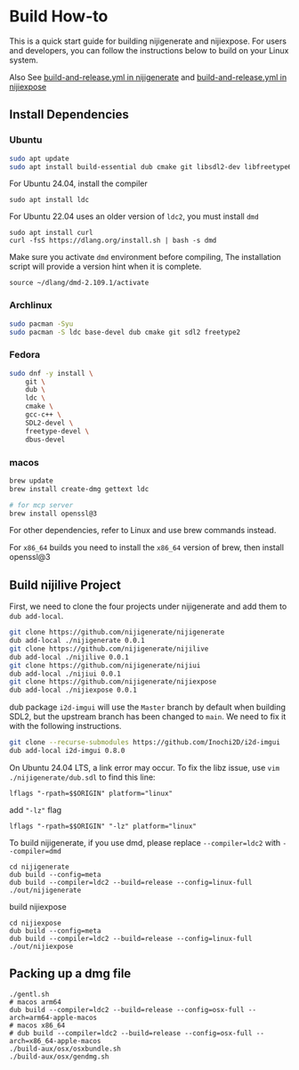 # Build How-to

This is a quick start guide for building nijigenerate and nijiexpose. For users and developers,
you can follow the instructions below to build on your Linux system.

Also See [build-and-release.yml in nijigenerate](https://github.com/nijigenerate/nijigenerate/blob/main/.github/workflows/build-and-release.yml) 
and [build-and-release.yml in nijiexpose](https://github.com/nijigenerate/nijiexpose/blob/main/.github/workflows/build-and-release.yml)

## Install Dependencies
### Ubuntu
```bash
sudo apt update
sudo apt install build-essential dub cmake git libsdl2-dev libfreetype6-dev
```

For Ubuntu 24.04, install the compiler
```
sudo apt install ldc 
```

For Ubuntu 22.04 uses an older version of `ldc2`, you must install `dmd`
```
sudo apt install curl
curl -fsS https://dlang.org/install.sh | bash -s dmd
```

Make sure you activate `dmd` environment before compiling, The installation script will provide a version hint when it is complete.
```
source ~/dlang/dmd-2.109.1/activate
```

### Archlinux
```bash
sudo pacman -Syu
sudo pacman -S ldc base-devel dub cmake git sdl2 freetype2
```

### Fedora
```bash
sudo dnf -y install \
    git \
    dub \
    ldc \
    cmake \
    gcc-c++ \
    SDL2-devel \
    freetype-devel \
    dbus-devel
```

### macos
```bash
brew update
brew install create-dmg gettext ldc

# for mcp server
brew install openssl@3 
```
For other dependencies, refer to Linux and use brew commands instead.

For `x86_64` builds you need to install the `x86_64` version of brew, then install openssl@3

## Build nijilive Project
First, we need to clone the four projects under nijigenerate and add them to `dub add-local`.
```bash
git clone https://github.com/nijigenerate/nijigenerate
dub add-local ./nijigenerate 0.0.1
git clone https://github.com/nijigenerate/nijilive
dub add-local ./nijilive 0.0.1
git clone https://github.com/nijigenerate/nijiui
dub add-local ./nijiui 0.0.1 
git clone https://github.com/nijigenerate/nijiexpose
dub add-local ./nijiexpose 0.0.1
```

dub package `i2d-imgui` will use the `Master` branch by default when building SDL2,
but the upstream branch has been changed to `main`. We need to fix it with the following instructions.
```bash
git clone --recurse-submodules https://github.com/Inochi2D/i2d-imgui
dub add-local i2d-imgui 0.8.0
```

On Ubuntu 24.04 LTS, a link error may occur. To fix the libz issue, use `vim ./nijigenerate/dub.sdl` to find this line:
```
lflags "-rpath=$$ORIGIN" platform="linux"
```
add `"-lz"` flag
```
lflags "-rpath=$$ORIGIN" "-lz" platform="linux"
```

To build nijigenerate, if you use dmd, please replace `--compiler=ldc2` with `--compiler=dmd`
```
cd nijigenerate
dub build --config=meta
dub build --compiler=ldc2 --build=release --config=linux-full
./out/nijigenerate
```
build nijiexpose
```
cd nijiexpose
dub build --config=meta
dub build --compiler=ldc2 --build=release --config=linux-full
./out/nijiexpose
```

## Packing up a dmg file
```
./gentl.sh
# macos arm64
dub build --compiler=ldc2 --build=release --config=osx-full --arch=arm64-apple-macos
# macos x86_64
# dub build --compiler=ldc2 --build=release --config=osx-full --arch=x86_64-apple-macos
./build-aux/osx/osxbundle.sh
./build-aux/osx/gendmg.sh
```
